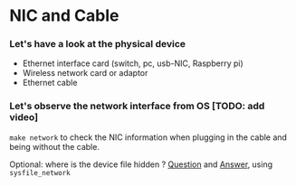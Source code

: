 # NIC and Cable 


### Let's have a look at the physical device
* Ethernet interface card (switch, pc, usb-NIC, Raspberry pi) 
* Wireless network card or adaptor
* Ethernet cable

### Let's observe the network interface from OS [TODO: add video]
`make network` to check the NIC information when plugging in the cable and being without the cable.

Optional: where is the device file hidden ? [Question](https://askubuntu.com/questions/306594/why-do-ethernet-devices-not-show-up-in-dev) and [Answer](http://www.faqs.org/docs/artu/plan9.html), using `sysfile_network`
